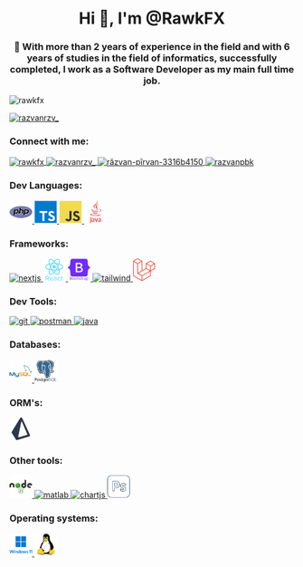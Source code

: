 <h1 align="center">Hi 👋, I'm @RawkFX</h1>
<h3 align="center">👀 With more than 2 years of experience in the field and with 6 years of studies in the field of informatics, successfully completed, I work as a Software Developer as my main full time job.</h3>
<p align="left">
    <img src="https://komarev.com/ghpvc/?username=rawkfx&label=Profile%20views&color=0e75b6&style=flat" alt="rawkfx" />
</p>
<p align="left">
    <a href="https://twitter.com/razvanrzv_" target="blank">
        <img src="https://img.shields.io/twitter/follow/razvanrzv_?logo=twitter&style=for-the-badge" alt="razvanrzv_" />
    </a>
</p>
<h3 align="left">Connect with me:</h3>
<p align="left">
    <a href="https://dev.to/rawkfx" target="blank">
        <img align="center" src="https://raw.githubusercontent.com/rahuldkjain/github-profile-readme-generator/master/src/images/icons/Social/devto.svg" alt="rawkfx" height="30" width="40" />
    </a>
    <a href="https://twitter.com/razvanrzv_" target="blank">
        <img align="center" src="https://raw.githubusercontent.com/rahuldkjain/github-profile-readme-generator/master/src/images/icons/Social/twitter.svg" alt="razvanrzv_" height="30" width="40" />
    </a>
    <a href="https://linkedin.com/in/răzvan-pîrvan-3316b4150" target="blank">
        <img align="center" src="https://raw.githubusercontent.com/rahuldkjain/github-profile-readme-generator/master/src/images/icons/Social/linked-in-alt.svg" alt="răzvan-pîrvan-3316b4150" height="30" width="40" />
    </a>
    <a href="https://fb.com/razvanpbk" target="blank">
        <img align="center" src="https://raw.githubusercontent.com/rahuldkjain/github-profile-readme-generator/master/src/images/icons/Social/facebook.svg" alt="razvanpbk" height="30" width="40" />
    </a>
</p>
<h3 align="left">Dev Languages:</h3>
<p align="left">
    <a href="https://www.php.net" target="_blank" rel="noreferrer">
        <img src="https://raw.githubusercontent.com/devicons/devicon/master/icons/php/php-original.svg" alt="php" width="40" height="40" />
    </a>
    <a href="https://www.typescriptlang.org/" target="_blank" rel="noreferrer">
        <img src="https://raw.githubusercontent.com/devicons/devicon/master/icons/typescript/typescript-original.svg" alt="typescript" width="40" height="40" />
    </a>
    <a href="https://developer.mozilla.org/en-US/docs/Web/JavaScript" target="_blank" rel="noreferrer">
        <img src="https://raw.githubusercontent.com/devicons/devicon/master/icons/javascript/javascript-original.svg" alt="javascript" width="40" height="40" />
    </a>
    <a href="https://www.java.com/en/" target="_blank" rel="noreferrer">
        <img src="https://raw.githubusercontent.com/devicons/devicon/6910f0503efdd315c8f9b858234310c06e04d9c0/icons/java/java-plain-wordmark.svg" alt="java" width="40" height="40" />
    </a>
</p>
<h3 align="left">Frameworks:</h3>
<p>
    <a href="https://nextjs.org/" target="_blank" rel="noreferrer">
        <img src="https://cdn.worldvectorlogo.com/logos/nextjs-2.svg" alt="nextjs" width="40" height="40" />
    </a>
    <a href="https://reactjs.org/" target="_blank" rel="noreferrer">
        <img src="https://raw.githubusercontent.com/devicons/devicon/master/icons/react/react-original-wordmark.svg" alt="react" width="40" height="40" />
    </a>
    <a href="https://getbootstrap.com" target="_blank" rel="noreferrer">
        <img src="https://raw.githubusercontent.com/devicons/devicon/master/icons/bootstrap/bootstrap-plain-wordmark.svg" alt="bootstrap" width="40" height="40" />
    </a>
    <a href="https://tailwindcss.com/" target="_blank" rel="noreferrer">
        <img src="https://www.vectorlogo.zone/logos/tailwindcss/tailwindcss-icon.svg" alt="tailwind" width="40" height="40" />
    </a>
    <a href="https://laravel.com/" target="_blank" rel="noreferrer">
        <img src="https://raw.githubusercontent.com/devicons/devicon/6910f0503efdd315c8f9b858234310c06e04d9c0/icons/laravel/laravel-original.svg" alt="tailwind" width="40" height="40" />
    </a>
</p>
<h3 align="left">Dev Tools:</h3>
<p>
    <a href="https://git-scm.com/" target="_blank" rel="noreferrer">
        <img src="https://www.vectorlogo.zone/logos/git-scm/git-scm-icon.svg" alt="git" width="40" height="40" />
    </a>
    <a href="https://postman.com" target="_blank" rel="noreferrer">
        <img src="https://www.vectorlogo.zone/logos/getpostman/getpostman-icon.svg" alt="postman" width="40" height="40" />
    </a>
    <a href="https://hoppscotch.io/" target="_blank" rel="noreferrer">
        <img src="https://i.imgur.com/NPIso1G.png" alt="java" width="40" height="40" />
    </a>
</p>
<h3 align="left">Databases:</h3>
<p>
    <a href="https://www.mysql.com/" target="_blank" rel="noreferrer">
        <img src="https://raw.githubusercontent.com/devicons/devicon/master/icons/mysql/mysql-original-wordmark.svg" alt="mysql" width="40" height="40" />
    </a>
    <a href="https://www.postgresql.org" target="_blank" rel="noreferrer">
        <img src="https://raw.githubusercontent.com/devicons/devicon/master/icons/postgresql/postgresql-original-wordmark.svg" alt="postgresql" width="40" height="40" />
    </a>
</p>
<h3 align="left">ORM's:</h3>
<p>
    <a href="https://www.prisma.io/" target="_blank" rel="noreferrer">
        <img src="https://raw.githubusercontent.com/devicons/devicon/6910f0503efdd315c8f9b858234310c06e04d9c0/icons/prisma/prisma-original.svg" alt="mysql" width="40" height="40" />
    </a>
</p>
<h3 align="left">Other tools:</h3>
<p>
    <a href="https://nodejs.org" target="_blank" rel="noreferrer">
        <img src="https://raw.githubusercontent.com/devicons/devicon/master/icons/nodejs/nodejs-original-wordmark.svg" alt="nodejs" width="40" height="40" />
    </a>
    <a href="https://www.mathworks.com/" target="_blank" rel="noreferrer">
        <img src="https://upload.wikimedia.org/wikipedia/commons/2/21/Matlab_Logo.png" alt="matlab" width="40" height="40" />
    </a>
    <a href="https://www.chartjs.org" target="_blank" rel="noreferrer">
        <img src="https://www.chartjs.org/media/logo-title.svg" alt="chartjs" width="40" height="40" />
    </a>
    <a href="https://www.photoshop.com/en" target="_blank" rel="noreferrer">
        <img src="https://raw.githubusercontent.com/devicons/devicon/master/icons/photoshop/photoshop-line.svg" alt="photoshop" width="40" height="40" />
    </a>
</p>
<h3 align="left">Operating systems:</h3>
<p>
    <a href="https://nodejs.org" target="_blank" rel="noreferrer">
        <img src="https://raw.githubusercontent.com/devicons/devicon/6910f0503efdd315c8f9b858234310c06e04d9c0/icons/windows11/windows11-original-wordmark.svg" alt="nodejs" width="40" height="40" />
    </a>
    <a href="https://www.linux.org/" target="_blank" rel="noreferrer">
        <img src="https://raw.githubusercontent.com/devicons/devicon/master/icons/linux/linux-original.svg" alt="linux" width="40" height="40" />
    </a>
</p>
<!---

- 👋 Hi, I’m @RawkFX
- 👀 With more than 1 year of experience in the field and with 4 years of studies in the field of informatics, successfully completed, I work as a Jr. FullStack Web Developer as my main full time job.


RawkFX/RawkFX is a ✨ special ✨ repository because its `README.md` (this file) appears on your GitHub profile.
You can click the Preview link to take a look at your changes.
--->
